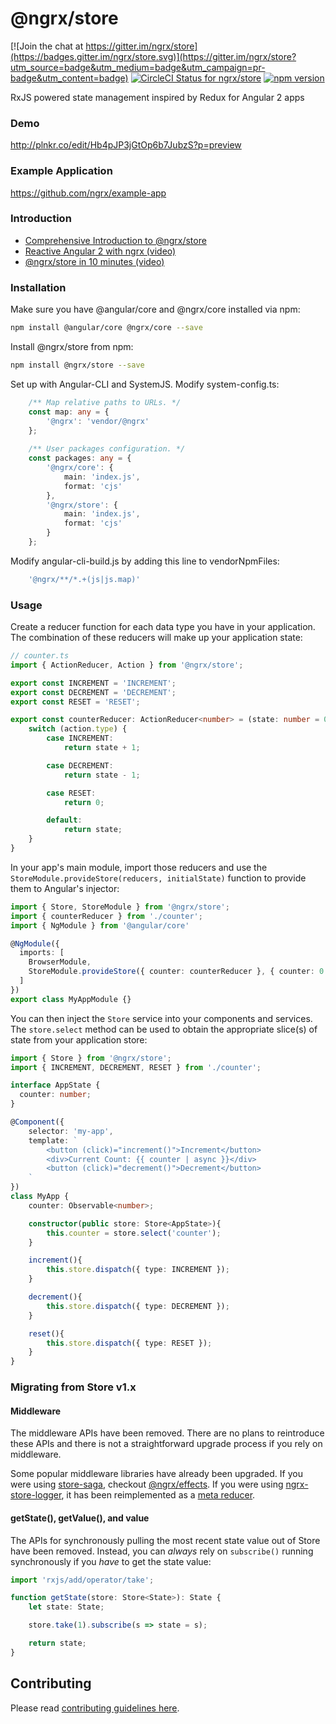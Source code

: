 # @ngrx/store

[![Join the chat at https://gitter.im/ngrx/store](https://badges.gitter.im/ngrx/store.svg)](https://gitter.im/ngrx/store?utm_source=badge&utm_medium=badge&utm_campaign=pr-badge&utm_content=badge)
[![CircleCI Status for ngrx/store](https://circleci.com/gh/ngrx/store.svg?style=shield&circle-token=aea1fc73de3419cd926fc95e627e036113646fd8
)](https://circleci.com/gh/ngrx/store)
[![npm version](https://badge.fury.io/js/%40ngrx%2Fstore.svg)](https://badge.fury.io/js/%40ngrx%2Fstore)

RxJS powered state management inspired by Redux for Angular 2 apps

### Demo

http://plnkr.co/edit/Hb4pJP3jGtOp6b7JubzS?p=preview

### Example Application

https://github.com/ngrx/example-app

### Introduction
- [Comprehensive Introduction to @ngrx/store](https://gist.github.com/btroncone/a6e4347326749f938510)
- [Reactive Angular 2 with ngrx (video)](https://youtu.be/mhA7zZ23Odw)
- [@ngrx/store in 10 minutes (video)](https://egghead.io/lessons/angular-2-ngrx-store-in-10-minutes)

### Installation
Make sure you have  @angular/core and @ngrx/core installed via npm:
```bash
npm install @angular/core @ngrx/core --save
```

Install @ngrx/store from npm:
```bash
npm install @ngrx/store --save
```

Set up with Angular-CLI and SystemJS.
Modify system-config.ts:
```ts
    /** Map relative paths to URLs. */
    const map: any = {
        '@ngrx': 'vendor/@ngrx'
    };
    
    /** User packages configuration. */
    const packages: any = {
        '@ngrx/core': {
            main: 'index.js',
            format: 'cjs'
        },
        '@ngrx/store': {
            main: 'index.js',
            format: 'cjs'
        }
    };
```
Modify angular-cli-build.js by adding this line to vendorNpmFiles:
```js
    '@ngrx/**/*.+(js|js.map)'
```

### Usage

Create a reducer function for each data type you have in your application. The combination of these reducers will make up your application state:

```ts
// counter.ts
import { ActionReducer, Action } from '@ngrx/store';

export const INCREMENT = 'INCREMENT';
export const DECREMENT = 'DECREMENT';
export const RESET = 'RESET';

export const counterReducer: ActionReducer<number> = (state: number = 0, action: Action) => {
	switch (action.type) {
		case INCREMENT:
			return state + 1;

		case DECREMENT:
			return state - 1;

		case RESET:
			return 0;

		default:
			return state;
	}
}
```

In your app's main module, import those reducers and use the `StoreModule.provideStore(reducers, initialState)` function to provide them to Angular's injector:

```ts
import { Store, StoreModule } from '@ngrx/store';
import { counterReducer } from './counter';
import { NgModule } from '@angular/core'

@NgModule({
  imports: [
    BrowserModule,
    StoreModule.provideStore({ counter: counterReducer }, { counter: 0 })
  ]
})
export class MyAppModule {}

```

You can then inject the `Store` service into your components and services. The `store.select` method can be used to obtain the appropriate slice(s) of state from your application store:

```ts
import { Store } from '@ngrx/store';
import { INCREMENT, DECREMENT, RESET } from './counter';

interface AppState {
  counter: number;
}

@Component({
	selector: 'my-app',
	template: `
		<button (click)="increment()">Increment</button>
		<div>Current Count: {{ counter | async }}</div>
		<button (click)="decrement()">Decrement</button>
	`
})
class MyApp {
	counter: Observable<number>;

	constructor(public store: Store<AppState>){
		this.counter = store.select('counter');
	}

	increment(){
		this.store.dispatch({ type: INCREMENT });
	}

	decrement(){
		this.store.dispatch({ type: DECREMENT });
	}

	reset(){
		this.store.dispatch({ type: RESET });
	}
}
```

### Migrating from Store v1.x

#### Middleware
The middleware APIs have been removed. There are no plans to reintroduce these APIs and there is not a straightforward upgrade process if you rely on middleware.

Some popular middleware libraries have already been upgraded. If you were using [store-saga](https://github.com/CodeSequence/store-saga), checkout [@ngrx/effects](https://github.com/ngrx/effects). If you were using [ngrx-store-logger](https://github.com/btroncone/ngrx-store-logger), it has been reimplemented as a [meta reducer](https://gist.github.com/btroncone/a6e4347326749f938510#implementing-a-meta-reducer).

#### getState(), getValue(), and value
The APIs for synchronously pulling the most recent state value out of Store have been removed. Instead, you can _always_ rely on `subscribe()` running synchronously if you _have_ to get the state value:

```ts
import 'rxjs/add/operator/take';

function getState(store: Store<State>): State {
	let state: State;

	store.take(1).subscribe(s => state = s);

	return state;
}
```

## Contributing

Please read [contributing guidelines here](https://github.com/ngrx/store/blob/master/CONTRIBUTING.md).
